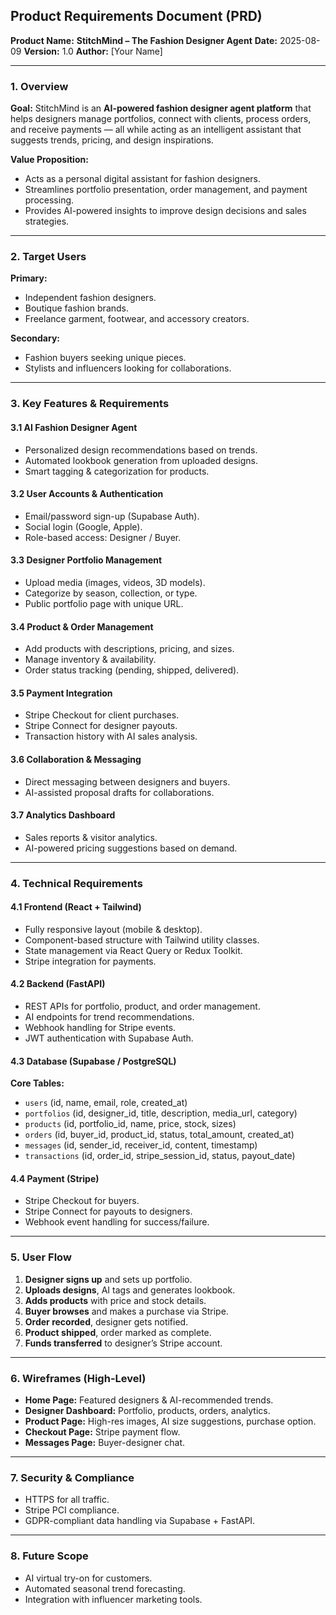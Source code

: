 ## **Product Requirements Document (PRD)**

**Product Name:** **StitchMind – The Fashion Designer Agent**
**Date:** 2025-08-09
**Version:** 1.0
**Author:** \[Your Name]

---

### **1. Overview**

**Goal:**
StitchMind is an **AI-powered fashion designer agent platform** that helps designers manage portfolios, connect with clients, process orders, and receive payments — all while acting as an intelligent assistant that suggests trends, pricing, and design inspirations.

**Value Proposition:**

* Acts as a personal digital assistant for fashion designers.
* Streamlines portfolio presentation, order management, and payment processing.
* Provides AI-powered insights to improve design decisions and sales strategies.

---

### **2. Target Users**

**Primary:**

* Independent fashion designers.
* Boutique fashion brands.
* Freelance garment, footwear, and accessory creators.

**Secondary:**

* Fashion buyers seeking unique pieces.
* Stylists and influencers looking for collaborations.

---

### **3. Key Features & Requirements**

#### **3.1 AI Fashion Designer Agent**

* Personalized design recommendations based on trends.
* Automated lookbook generation from uploaded designs.
* Smart tagging & categorization for products.

#### **3.2 User Accounts & Authentication**

* Email/password sign-up (Supabase Auth).
* Social login (Google, Apple).
* Role-based access: Designer / Buyer.

#### **3.3 Designer Portfolio Management**

* Upload media (images, videos, 3D models).
* Categorize by season, collection, or type.
* Public portfolio page with unique URL.

#### **3.4 Product & Order Management**

* Add products with descriptions, pricing, and sizes.
* Manage inventory & availability.
* Order status tracking (pending, shipped, delivered).

#### **3.5 Payment Integration**

* Stripe Checkout for client purchases.
* Stripe Connect for designer payouts.
* Transaction history with AI sales analysis.

#### **3.6 Collaboration & Messaging**

* Direct messaging between designers and buyers.
* AI-assisted proposal drafts for collaborations.

#### **3.7 Analytics Dashboard**

* Sales reports & visitor analytics.
* AI-powered pricing suggestions based on demand.

---

### **4. Technical Requirements**

#### **4.1 Frontend (React + Tailwind)**

* Fully responsive layout (mobile & desktop).
* Component-based structure with Tailwind utility classes.
* State management via React Query or Redux Toolkit.
* Stripe integration for payments.

#### **4.2 Backend (FastAPI)**

* REST APIs for portfolio, product, and order management.
* AI endpoints for trend recommendations.
* Webhook handling for Stripe events.
* JWT authentication with Supabase Auth.

#### **4.3 Database (Supabase / PostgreSQL)**

**Core Tables:**

* `users` (id, name, email, role, created\_at)
* `portfolios` (id, designer\_id, title, description, media\_url, category)
* `products` (id, portfolio\_id, name, price, stock, sizes)
* `orders` (id, buyer\_id, product\_id, status, total\_amount, created\_at)
* `messages` (id, sender\_id, receiver\_id, content, timestamp)
* `transactions` (id, order\_id, stripe\_session\_id, status, payout\_date)

#### **4.4 Payment (Stripe)**

* Stripe Checkout for buyers.
* Stripe Connect for payouts to designers.
* Webhook event handling for success/failure.

---

### **5. User Flow**

1. **Designer signs up** and sets up portfolio.
2. **Uploads designs**, AI tags and generates lookbook.
3. **Adds products** with price and stock details.
4. **Buyer browses** and makes a purchase via Stripe.
5. **Order recorded**, designer gets notified.
6. **Product shipped**, order marked as complete.
7. **Funds transferred** to designer’s Stripe account.

---

### **6. Wireframes (High-Level)**

* **Home Page:** Featured designers & AI-recommended trends.
* **Designer Dashboard:** Portfolio, products, orders, analytics.
* **Product Page:** High-res images, AI size suggestions, purchase option.
* **Checkout Page:** Stripe payment flow.
* **Messages Page:** Buyer-designer chat.

---

### **7. Security & Compliance**

* HTTPS for all traffic.
* Stripe PCI compliance.
* GDPR-compliant data handling via Supabase + FastAPI.

---

### **8. Future Scope**

* AI virtual try-on for customers.
* Automated seasonal trend forecasting.
* Integration with influencer marketing tools.
